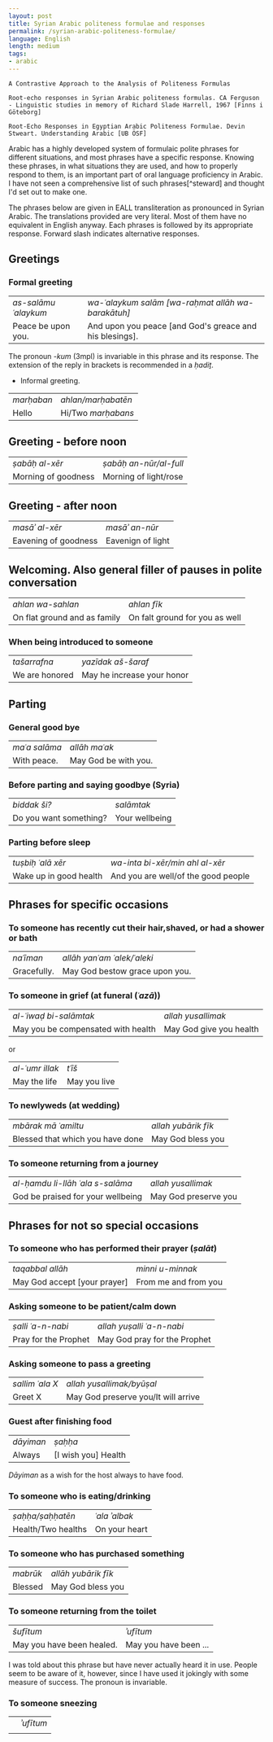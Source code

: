 ```yaml
---
layout: post
title: Syrian Arabic politeness formulae and responses
permalink: /syrian-arabic-politeness-formulae/
language: English
length: medium
tags:
- arabic
---
```


    A Contrastive Approach to the Analysis of Politeness Formulas 

    Root-echo responses in Syrian Arabic politeness formulas. CA Ferguson - Linguistic studies in memory of Richard Slade Harrell, 1967 [Finns i Göteborg]

    Root-Echo Responses in Egyptian Arabic Politeness Formulae. Devin Stweart. Understanding Arabic [UB ÖSF]

Arabic has a highly developed system of formulaic polite phrases for different situations, and most phrases have a specific response. Knowing these phrases, in what situations they are used, and how to properly respond to them, is an important part of oral language proficiency in Arabic. I have not seen a comprehensive list of such phrases[^steward] and thought I'd set out to make one.

[^stewart]: For comprehensive lists of *im*polite responses to utterances in Egyptian, see Stewart, D.J., 1997. "Impoliteness formulae: the cognate curse in Egyptian Arabic." *Journal of Semitic Studies,* 42(2), ss.327–360..

The phrases below are given in EALL transliteration as pronounced in Syrian Arabic. The translations provided are very literal. Most of them have no equivalent in English anyway. Each phrases is followed by its appropriate response. Forward slash indicates alternative responses.

## Greetings

### Formal greeting


| | |
|:-|:-|
| *as-salāmu ʿalaykum* | *wa-ʿalaykum salām [wa-raḥmat allāh wa-barakātuh]*  |
| Peace be upon you. | And upon you peace [and God's greace and his blesings]. |

The pronoun *-kum* (3mpl) is invariable in this phrase and its response. The extension of the reply in brackets is recommended in a *ḥadiṯ*.

- Informal greeting.

| | |
|:-|:-|
| *marḥaban* | *ahlan/marḥabatēn* |
| Hello | Hi/Two *marḥabans* | 

## Greeting - before noon

| | |
|:-|:-|
| *ṣabāḥ al-xēr* | *ṣabāḥ an-nūr/al-full*|
| Morning of goodness | Morning of light/rose |

## Greeting - after noon

| | |
|:-|:-|
| *masāʾ al-xēr* | *masāʾ an-nūr*|
| Eavening of goodness | Eavenign of light |

## Welcoming. Also general filler of pauses in polite conversation

| | |
|:-|:-|
| *ahlan wa-sahlan* | *ahlan fīk* |
| On flat ground and as family | On falt ground for you as well |
 
### When being introduced to someone

| | |
|:-|:-|
| *tašarrafna* | *yazīdak aš-šaraf* |
| We are honored | May he increase your honor |

## Parting

### General good bye

| | |
|:-|:-|
| *maʿa salāma* | *allāh maʿak* |
| With peace. | May God be with you. | 

### Before parting and saying goodbye (Syria)

| | |
|:-|:-|
| *biddak ši?* | *salāmtak* |
| Do you want something? | Your wellbeing |

### Parting before sleep

| | |
|:-|:-|
| *tuṣbiḥ ʿalā xēr* | *wa-inta bi-xēr/min ahl al-xēr* |
| Wake up in good health | And you are well/of the good people |

## Phrases for specific occasions

### To someone has recently cut their hair,shaved, or had a shower or bath

| | |
|:-|:-|
| *naʿīman* | *allāh yanʿam ʿalek/ʿaleki* |
| Gracefully. | May God bestow grace upon you. |

### To someone in grief (at funeral (*ʿazā*))

| | |
|:-|:-|
| *al-ʿiwaḍ bi-salāmtak* | *allah yusallimak* |
| May you be compensated with health | May God give you health |

or

| | |
|:-|:-|
| *al-ʿumr illak* | *tʿīš* |
| May the life  | May you live |

### To newlyweds (at wedding)

| | |
|:-|:-|
| *mbārak mā ʿamiltu* | *allah yubārik fīk* |
| Blessed that which you have done | May God bless you |

### To someone returning from a journey

| | |
|:-|:-|
| *al-ḥamdu li-llāh ʿala s-salāma* | *allah yusallimak* |
| God be praised for your wellbeing | May God preserve you |

## Phrases for not so special occasions

### To someone who has performed their prayer (*ṣalāt*)

| | |
|:-|:-|
| *taqabbal allāh* | *minni u-minnak* |
| May God accept [your prayer] | From me and from you |

### Asking someone to be patient/calm down

| | |
|:-|:-|
| *ṣalli ʿa-n-nabi* | *allah yuṣalli ʿa-n-nabi* |
| Pray for the Prophet | May God pray for the Prophet |

### Asking someone to pass a greeting

| | |
|:-|:-|
| *sallim ʿala X* | *allah yusallimak/byūṣal* |
| Greet X | May God preserve you/It will arrive |

### Guest after finishing food 

| | |
|:-|:-|
| *dāyiman* | *ṣaḥḥa* |
| Always | [I wish you] Health |

*Dāyiman* as a wish for the host always to have food.

### To someone who is eating/drinking

| | |
|:-|:-|
| *ṣaḥḥa/ṣaḥḥatēn* | *ʿala ʾalbak* |
| Health/Two healths | On your heart |

### To someone who has purchased something

| | |
|:-|:-|
| *mabrūk* | *allāh yubārik fīk* |
| Blessed | May God bless you |

### To someone returning from the toilet

| | |
|:-|:-|
| *šufītum* | *ʾufītum* |
| May you have been healed. | May you have been ... |

I was told about this phrase but have never actually heard it in use. People seem to be aware of it, however, since I have used it jokingly with some measure of success. The pronoun is invariable.

### To someone sneezing

| | |
|:-|:-|
| | *ʾufītum* |
|  |  |

